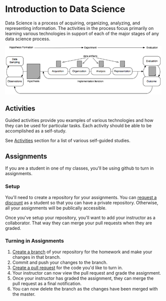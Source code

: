 # Introduction to Data Science

Data Science is a process of acquiring, organizing, analyzing, and representing information.  The activities in the process focus primarily on learning various technologies in support of each of the major stages of any data science process.

![Data Science Process](data-science.png)

## Activities

Guided activities provide you examples of various technologies and how they can be used for particular tasks.  Each activity should be able to be accomplished as a self-study.

See [Activities](./activities/) section for a list of various self-guided studies.

## Assignments

If you are a student in one of my classes, you'll be using github to turn in assignments.

### Setup

You'll need to create a repository for your assignments.  You can [request a discount](https://education.github.com/discount_requests/new) as a 
student so that you can have a private repository.  Otherwise, all your assignments will
be publically accessible.

Once you've setup your repository, you'll want to add your instructor as a collaborator.  That way they can merge your 
pull requests when they are graded.

### Turning in Assignments

 1. [Create a branch](https://help.github.com/articles/creating-and-deleting-branches-within-your-repository/) of your repository for the homework and make your changes in that branch.
 2. Commit and push your changes to the branch.
 3. [Create a pull request](https://help.github.com/articles/creating-a-pull-request/) for the code you'd like to turn in.
 4. Your instructor can now view the pull request and grade the assignment.
 5. Once your instructor has graded the assignment, they can merge the pull request as a final notification.
 6. You can now delete the branch as the changes have been merged with the master.
